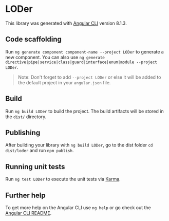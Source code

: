 # LODer

This library was generated with [Angular CLI](https://github.com/angular/angular-cli) version 8.1.3.

## Code scaffolding

Run `ng generate component component-name --project LODer` to generate a new component. You can also use `ng generate directive|pipe|service|class|guard|interface|enum|module --project LODer`.
> Note: Don't forget to add `--project LODer` or else it will be added to the default project in your `angular.json` file. 

## Build

Run `ng build LODer` to build the project. The build artifacts will be stored in the `dist/` directory.

## Publishing

After building your library with `ng build LODer`, go to the dist folder `cd dist/loder` and run `npm publish`.

## Running unit tests

Run `ng test LODer` to execute the unit tests via [Karma](https://karma-runner.github.io).

## Further help

To get more help on the Angular CLI use `ng help` or go check out the [Angular CLI README](https://github.com/angular/angular-cli/blob/master/README.md).
